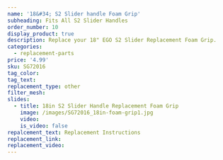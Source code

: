 ```yaml
---
name: '18&#34; S2 Slider handle Foam Grip'
subheading: Fits All S2 Slider Handles
order_number: 10
display_product: true
description: Replace your 18" EGO S2 Slider Replacement Foam Grip.
categories:
  - replacement-parts
price: '4.99'
sku: SG72016
tag_color:
tag_text:
replacement_type: other
filter_mesh:
slides:
  - title: 18in S2 Slider Handle Replacement Foam Grip
    image: /images/SG72016_18in-foam-grip1.jpg
    video:
    is_video: false
repalcement_text: Replacement Instructions
replacement_link:
replacement_video:
---
```

